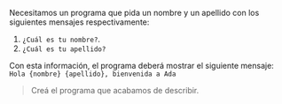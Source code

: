 Necesitamos un programa que pida un nombre y un apellido con los siguientes mensajes respectivamente:

 1. `¿Cuál es tu nombre?`. 
 1. `¿Cuál es tu apellido?`

Con esta información, el programa deberá mostrar el siguiente mensaje: `Hola {nombre} {apellido}, bienvenida a Ada`
 
> Creá el programa que acabamos de describir.

<style>
  .mu-browser {
    display: none;
  }
</style>